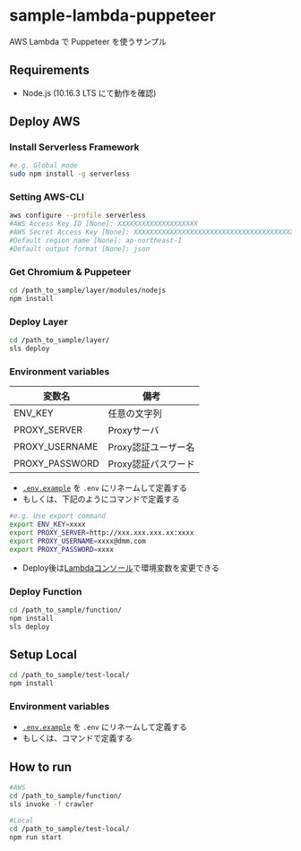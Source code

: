 # sample-lambda-puppeteer
AWS Lambda で Puppeteer を使うサンプル

## Requirements
- Node.js (10.16.3 LTS にて動作を確認)

## Deploy AWS
### Install Serverless Framework
```bash
#e.g. Global mode
sudo npm install -g serverless
```
### Setting AWS-CLI
```bash
aws configure --profile serverless
#AWS Access Key ID [None]: XXXXXXXXXXXXXXXXXXXX
#AWS Secret Access Key [None]: XXXXXXXXXXXXXXXXXXXXXXXXXXXXXXXXXXXXXXXX
#Default region name [None]: ap-northeast-1
#Default output format [None]: json
```
### Get Chromium & Puppeteer
```bash
cd /path_to_sample/layer/modules/nodejs
npm install
```
### Deploy Layer
```bash
cd /path_to_sample/layer/
sls deploy
```
### Environment variables
| 変数名 | 備考 |
----|----
| ENV_KEY | 任意の文字列 |
| PROXY_SERVER | Proxyサーバ |
| PROXY_USERNAME | Proxy認証ユーザー名 |
| PROXY_PASSWORD | Proxy認証パスワード |
- [`.env.example`](function/.env.example) を `.env` にリネームして定義する
- もしくは、下記のようにコマンドで定義する
```bash
#e.g. Use export command
export ENV_KEY=xxxx
export PROXY_SERVER=http://xxx.xxx.xxx.xx:xxxx
export PROXY_USERNAME=xxxx@dmm.com
export PROXY_PASSWORD=xxxx
```
- Deploy後は[Lambdaコンソール](https://docs.aws.amazon.com/lambda/latest/dg/configuration-envvars.html)で環境変数を変更できる
### Deploy Function
```bash
cd /path_to_sample/function/
npm install
sls deploy
```
## Setup Local
```bash
cd /path_to_sample/test-local/
npm install
```
### Environment variables
- [`.env.example`](test-local/.env.example) を `.env` にリネームして定義する
- もしくは、コマンドで定義する

## How to run
```bash
#AWS
cd /path_to_sample/function/
sls invoke -f crawler 

#Local
cd /path_to_sample/test-local/
npm run start
```
